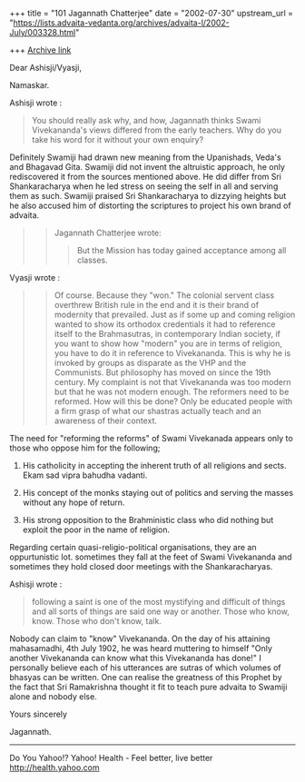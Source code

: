 +++
title = "101 Jagannath Chatterjee"
date = "2002-07-30"
upstream_url = "https://lists.advaita-vedanta.org/archives/advaita-l/2002-July/003328.html"

+++
[Archive link](https://lists.advaita-vedanta.org/archives/advaita-l/2002-July/003328.html)

Dear Ashisji/Vyasji,

Namaskar.

Ashisji wrote :
>
> You should really ask why, and how, Jagannath thinks
> Swami Vivekananda's
> views differed from the early teachers. Why do you
> take his word for it
> without your own enquiry?

Definitely Swamiji had drawn new meaning from the
Upanishads, Veda's and Bhagavad Gita. Swamiji did not
invent the altruistic approach, he only rediscovered
it from the sources mentioned above. He did differ
from Sri Shankaracharya when he led stress on seeing
the self in all and serving them as such. Swamiji
praised Sri Shankaracharya to dizzying heights but he
also accused him of distorting the scriptures to
project his own brand of advaita.

>
> >Jagannath Chatterjee wrote:
> >
> >> But the Mission has today gained acceptance among
> all classes.

 Vyasji wrote :
> >Of course.  Because they "won."  The colonial
> servent class overthrew
> >British rule in the end and it is their brand of
> modernity that prevailed.
> >Just as if some up and coming religion wanted to
> show its orthodox
> >credentials it had to reference itself to the
> Brahmasutras, in
> >contemporary Indian society, if you want to show
> how "modern" you are in
> >terms of religion, you have to do it in reference
> to Vivekananda.  This is
> >why he is invoked by groups as disparate as the VHP
> and the Communists.
> >But philosophy has moved on since the 19th century.
>  My complaint is not
> >that Vivekananda was too modern but that he was not
> modern enough.  The
> >reformers need to be reformed.  How will this be
> done?  Only be educated
> >people with a firm grasp of what our shastras
> actually teach and an
> >awareness of their context.

The need for "reforming the reforms" of Swami
Vivekanada appears only to those who oppose him for
the following;

1. His catholicity in accepting the inherent truth of
all religions and sects. Ekam sad vipra bahudha
vadanti.

2. His concept of the monks staying out of politics
and serving the masses without any hope of return.

3. His strong opposition to the Brahministic class who
did nothing but exploit the poor in the name of
religion.

Regarding certain quasi-religio-political
organisations, they are an oppurtunistic lot.
sometimes they fall at the feet of Swami Vivekananda
and sometimes they hold closed door meetings with the
Shankaracharyas.

Ashisji wrote :
> following a saint is one of the most mystifying and
> difficult of things and
> all sorts of things are said one way or another.
> Those who know, know.
> Those who don't know, talk.

Nobody can claim to "know" Vivekananda. On the day of
his attaining mahasamadhi, 4th July 1902, he was heard
muttering to himself "Only another Vivekananda can
know what this Vivekananda has done!" I personally
believe each of his utterances are sutras of which
volumes of bhasyas can be written. One can realise the
greatness of this Prophet by the fact that Sri
Ramakrishna thought it fit to teach pure advaita to
Swamiji alone and nobody else.

Yours sincerely

Jagannath.



__________________________________________________
Do You Yahoo!?
Yahoo! Health - Feel better, live better
http://health.yahoo.com

